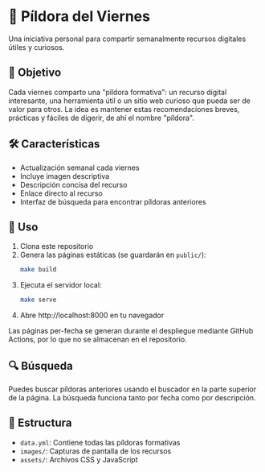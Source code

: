 # 💊 Píldora del Viernes

Una iniciativa personal para compartir semanalmente recursos digitales útiles y curiosos.

## 🎯 Objetivo

Cada viernes comparto una "píldora formativa": un recurso digital interesante, una herramienta útil o un sitio web curioso que pueda ser de valor para otros. La idea es mantener estas recomendaciones breves, prácticas y fáciles de digerir, de ahí el nombre "píldora".

## 🛠 Características

- Actualización semanal cada viernes
- Incluye imagen descriptiva
- Descripción concisa del recurso
- Enlace directo al recurso
- Interfaz de búsqueda para encontrar píldoras anteriores

## 🚀 Uso

1. Clona este repositorio
2. Genera las páginas estáticas (se guardarán en `public/`):
   ```bash
   make build
   ```
3. Ejecuta el servidor local:
   ```bash
   make serve
   ```
4. Abre http://localhost:8000 en tu navegador

Las páginas per-fecha se generan durante el despliegue mediante GitHub Actions, por lo que no se almacenan en el repositorio.

## 🔍 Búsqueda

Puedes buscar píldoras anteriores usando el buscador en la parte superior de la página. La búsqueda funciona tanto por fecha como por descripción.

## 📝 Estructura

- `data.yml`: Contiene todas las píldoras formativas
- `images/`: Capturas de pantalla de los recursos
- `assets/`: Archivos CSS y JavaScript
